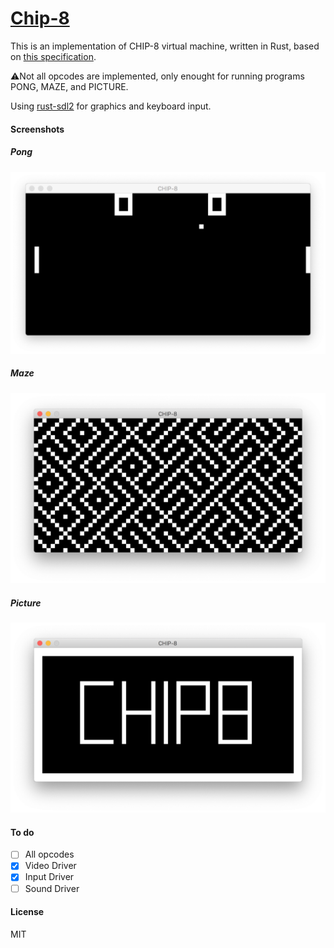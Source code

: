 # [Chip-8](https://en.wikipedia.org/wiki/CHIP-8)

This is an implementation of CHIP-8 virtual machine, written in Rust, based on [this specification](http://devernay.free.fr/hacks/chip8/C8TECH10.HTM).

⚠️Not all opcodes are implemented,  only enought for running  programs PONG, MAZE, and PICTURE.

Using [rust-sdl2](https://github.com/Rust-SDL2/rust-sdl2) for graphics and keyboard input.

#### Screenshots
##### Pong
![PONG](screenshots/PONG.png)

##### Maze
![MAZE](screenshots/MAZE.png)

##### Picture
![PICTURE](screenshots/PICTURE.png)

#### To do
- [ ] All opcodes
- [x] Video Driver
- [x] Input Driver
- [ ] Sound Driver

#### License
MIT
